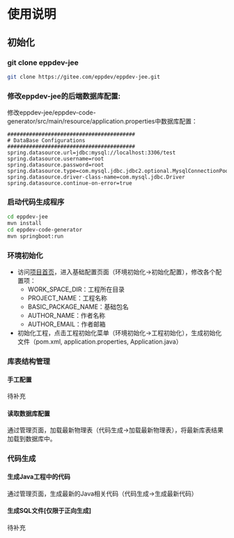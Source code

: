 # 使用说明
## 初始化
### git clone eppdev-jee
~~~ bash
git clone https://gitee.com/eppdev/eppdev-jee.git
~~~

### 修改eppdev-jee的后端数据库配置:
修改eppdev-jee/eppdev-code-generator/src/main/resource/application.properties中数据库配置：
~~~
#########################################
# DataBase Configurations
#########################################
spring.datasource.url=jdbc:mysql://localhost:3306/test
spring.datasource.username=root
spring.datasource.password=root
spring.datasource.type=com.mysql.jdbc.jdbc2.optional.MysqlConnectionPoolDataSource
spring.datasource.driver-class-name=com.mysql.jdbc.Driver
spring.datasource.continue-on-error=true
~~~

### 启动代码生成程序
~~~ bash
cd eppdev-jee
mvn install
cd eppdev-code-generator
mvn springboot:run
~~~

### 环境初始化

* 访问[项目首页](http://localhost:8080)，进入基础配置页面（环境初始化->初始化配置），修改各个配置项：
  * WORK_SPACE_DIR：工程所在目录
  * PROJECT_NAME：工程名称
  * BASIC_PACKAGE_NAME：基础包名
  * AUTHOR_NAME：作者名称
  * AUTHOR_EMAIL：作者邮箱
* 初始化工程，点击工程初始化菜单（环境初始化->工程初始化），生成初始化文件（pom.xml, application.properties, Application.java）

### 库表结构管理
#### 手工配置
待补充
#### 读取数据库配置
通过管理页面，加载最新物理表（代码生成->加载最新物理表），将最新库表结果加载到数据库中。

### 代码生成
#### 生成Java工程中的代码
通过管理页面，生成最新的Java相关代码（代码生成->生成最新代码）

#### 生成SQL文件[仅限于正向生成]
待补充



